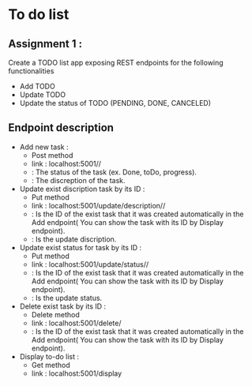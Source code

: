 # To do list
## Assignment 1 : 
Create a TODO list app exposing REST endpoints for the following functionalities
- Add TODO
- Update TODO
- Update the status of TODO (PENDING, DONE, CANCELED)

## Endpoint description
- Add new task : 
  - Post method
  - link : localhost:5001/<status>/<description>
  - <status> : The status of the task (ex. Done, toDo, progress).
  - <description> : The discreption of the task.
- Update exist discription task by its ID :
  - Put method
  - link : localhost:5001/update/description/<id>/<updateTask>
  - <id> : Is the ID of the exist task that it was created automatically in the Add endpoint( You can show the task with its ID by Display endpoint).
  - <updateTask> : Is the update discription.
- Update exist status for task by its ID :
  - Put method
  - link : localhost:5001/update/status/<id>/<updateTask>
  - <id> : Is the ID of the exist task that it was created automatically in the Add endpoint( You can show the task with its ID by Display endpoint).
  - <updateTask> : Is the update status.
- Delete exist task by its ID :
  - Delete method
  - link : localhost:5001/delete/<id>
  - <id> : Is the ID of the exist task that it was created automatically in the Add endpoint( You can show the task with its ID by Display endpoint).
- Display to-do list :
  - Get method
  - link : localhost:5001/display
